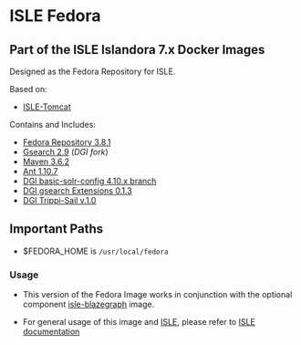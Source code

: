 # ISLE Fedora

## Part of the ISLE Islandora 7.x Docker Images
Designed as the Fedora Repository for ISLE.

Based on:  
 - [ISLE-Tomcat](https://github.com/Islandora-Collaboration-Group/isle-tomcat)

Contains and Includes:
 - [Fedora Repository 3.8.1](https://duraspace.org/fedora/)
 - [Gsearch 2.9](https://github.com/discoverygarden/gsearch.git) (_DGI fork_)
 - [Maven 3.6.2](https://maven.apache.org/)
 - [Ant 1.10.7](https://ant.apache.org/)
 - [DGI basic-solr-config 4.10.x branch](https://github.com/discoverygarden/basic-solr-config/tree/4.10.x)
 - [DGI gsearch Extensions 0.1.3](https://github.com/discoverygarden/dgi_gsearch_extensions.git)
 - [DGI Trippi-Sail v.1.0](https://github.com/discoverygarden/trippi-sail)

## Important Paths
  - $FEDORA_HOME is `/usr/local/fedora`

### Usage
- This version of the Fedora Image works in conjunction with the optional component [isle-blazegraph](https://github.com/Islandora-Collaboration-Group/isle-blazegraph) image.
* For general usage of this image and [ISLE](https://github.com/Islandora-Collaboration-Group/ISLE), please refer to [ISLE documentation](https://islandora-collaboration-group.github.io/ISLE/)

